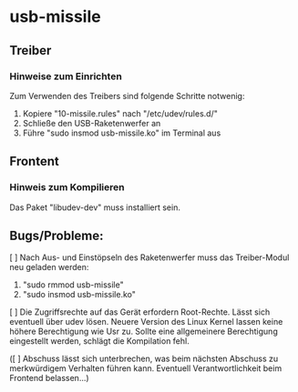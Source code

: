 # usb-missile

## Treiber
### Hinweise zum Einrichten
Zum Verwenden des Treibers sind folgende Schritte notwenig:

1. Kopiere "10-missile.rules" nach "/etc/udev/rules.d/"
2. Schließe den USB-Raketenwerfer an
3. Führe "sudo insmod usb-missile.ko" im Terminal aus 

## Frontent
### Hinweis zum Kompilieren
Das Paket "libudev-dev" muss installiert sein.

## Bugs/Probleme: 
[ ] Nach Aus- und Einstöpseln des Raketenwerfer muss das Treiber-Modul neu geladen werden:

1. "sudo rmmod usb-missile"
2. "sudo insmod usb-missile.ko"

[ ] Die Zugriffsrechte auf das Gerät erfordern Root-Rechte. Lässt sich eventuell über udev lösen.
    Neuere Version des Linux Kernel lassen keine höhere Berechtigung wie Usr  zu. 
    Sollte eine allgemeinere Berechtigung eingestellt werden, schlägt die Kompilation fehl.

([ ] Abschuss lässt sich unterbrechen, was beim nächsten Abschuss zu merkwürdigem Verhalten führen kann. Eventuell Verantwortlichkeit beim Frontend belassen...)
